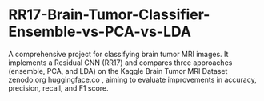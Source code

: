 # RR17-Brain-Tumor-Classifier-Ensemble-vs-PCA-vs-LDA
A comprehensive project for classifying brain tumor MRI images. It implements a Residual CNN (RR17) and compares three approaches (ensemble, PCA, and LDA) on the Kaggle Brain Tumor MRI Dataset zenodo.org huggingface.co , aiming to evaluate improvements in accuracy, precision, recall, and F1 score.
